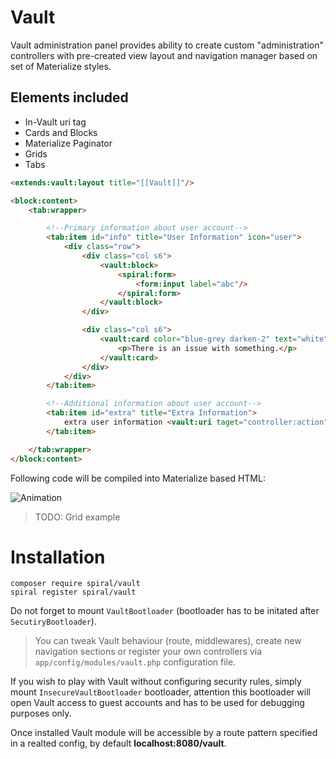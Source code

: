 # Vault 
Vault administration panel provides ability to create custom "administration" controllers with pre-created view layout and navigation manager based on set of Materialize styles.

Elements included
-----------------
* In-Vault uri tag
* Cards and Blocks
* Materialize Paginator
* Grids
* Tabs

```html
<extends:vault:layout title="[[Vault]]"/>

<block:content>
    <tab:wrapper>

        <!--Primary information about user account-->
        <tab:item id="info" title="User Information" icon="user">
            <div class="row">
                <div class="col s6">
                    <vault:block>
                        <spiral:form>
                            <form:input label="abc"/>
                        </spiral:form>
                    </vault:block>
                </div>

                <div class="col s6">
                    <vault:card color="blue-grey darken-2" text="white">
                        <p>There is an issue with something.</p>
                    </vault:card>
                </div>
            </div>
        </tab:item>

        <!--Additional information about user account-->
        <tab:item id="extra" title="Extra Information">
            extra user information <vault:uri taget="controller:action">link</vault:uri>
        </tab:item>

    </tab:wrapper>
</block:content>
```

Following code will be compiled into Materialize based HTML:

![Animation](https://raw.githubusercontent.com/spiral/guide/master/resources/albus.gif)

> TODO: Grid example

# Installation

```
composer require spiral/vault
spiral register spiral/vault
```

Do not forget to mount `VaultBootloader` (bootloader has to be initated after `SecutiryBootloader`).

> You can tweak Vault behaviour (route, middlewares), create new navigation sections or register your own controllers via `app/config/modules/vault.php` configuration file.

If you wish to play with Vault without configuring security rules, simply mount `InsecureVaultBootloader` bootloader, attention this bootloader will open Vault access to guest accounts and has to be used for debugging purposes only.

Once installed Vault module will be accessible by a route pattern specified in a realted config, by default **localhost:8080/vault**.
